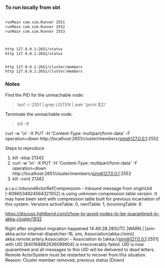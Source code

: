 ### To run locally from sbt

```bash
    
runMain com.sim.Runner 2551
runMain com.sim.Runner 2552
runMain com.sim.Runner 2553



http 127.0.0.1:2651/status
http 127.0.0.1:2652/status


http 127.0.0.1:2651/cluster/members
http 127.0.0.1:2652/cluster/members


```


### Notes

Find the PID for the unreachable node:
> lsof -i :2551 | grep LISTEN | awk '{print $2}'

Terminate the unreachable node:
> kill -9 <pid>

curl -w '\n' -X PUT -H 'Content-Type: multipart/form-data' -F operation=down http://localhost:2651/cluster/members/sim@127.0.0.1:2552


Steps to reproduce 
1. kill -stop 21342
2. curl -w '\n' -X PUT -H 'Content-Type: multipart/form-data' -F operation=down http://localhost:2651/cluster/members/sim@127.0.0.1:2552
3. kill -cont 21342

a.r.a.c.InboundActorRefCompression - Inbound message from originUid [-6086534924564321052] is using unknown compression table version. 
It may have been sent with compression table built for previous incarnation of this system. Versions activeTable: 0, nextTable: 1, incomingTable: 6

https://discuss.lightbend.com/t/how-to-avoid-nodes-to-be-quarantined-in-akka-cluster/1932


Right after singleton migration happened
14:49:28.280UTC |WARN | [sim-akka.actor.internal-dispatcher-16, sim, Association(akka://sim)] akka.remote.artery.Association - 
Association to [akka://sim@127.0.0.1:2551] with UID [840168982636099904] is irrecoverably failed. 
UID is now quarantined and all messages to this UID will be delivered to dead letters. 
Remote ActorSystem must be restarted to recover from this situation. Reason: Cluster member removed, previous status [Down]